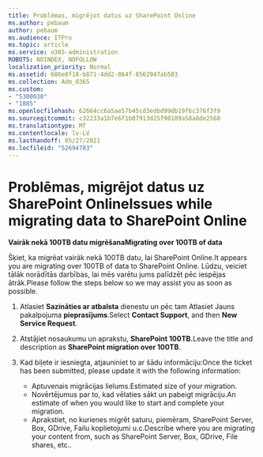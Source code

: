```yaml
---
title: Problēmas, migrējot datus uz SharePoint Online
ms.author: pebaum
author: pebaum
ms.audience: ITPro
ms.topic: article
ms.service: o365-administration
ROBOTS: NOINDEX, NOFOLLOW
localization_priority: Normal
ms.assetid: 686e8f18-b871-4dd2-864f-8562947ab583
ms.collection: Adm_O365
ms.custom:
- "5300030"
- "1885"
ms.openlocfilehash: 62664cc6a5ae57b45cd3edbd99db19f6c376f3f9
ms.sourcegitcommit: c32233a1b7e6f1b07913d25f90189a58a8de2560
ms.translationtype: MT
ms.contentlocale: lv-LV
ms.lasthandoff: 05/27/2021
ms.locfileid: "52694783"
---
```

# <a name="issues-while-migrating-data-to-sharepoint-online"></a><span data-ttu-id="b14b2-102">Problēmas, migrējot datus uz SharePoint Online</span><span class="sxs-lookup"><span data-stu-id="b14b2-102">Issues while migrating data to SharePoint Online</span></span>

<span data-ttu-id="b14b2-103">**Vairāk nekā 100TB datu migrēšana**</span><span class="sxs-lookup"><span data-stu-id="b14b2-103">**Migrating over 100TB of data**</span></span>

<span data-ttu-id="b14b2-104">Šķiet, ka migrēat vairāk nekā 100TB datu, lai SharePoint Online.</span><span class="sxs-lookup"><span data-stu-id="b14b2-104">It appears you are migrating over 100TB of data to SharePoint Online.</span></span> <span data-ttu-id="b14b2-105">Lūdzu, veiciet tālāk norādītās darbības, lai mēs varētu jums palīdzēt pēc iespējas ātrāk.</span><span class="sxs-lookup"><span data-stu-id="b14b2-105">Please follow the steps below so we may assist you as soon as possible.</span></span> 

1. <span data-ttu-id="b14b2-106">Atlasiet **Sazināties ar atbalsta** dienestu un pēc tam Atlasiet Jauns pakalpojuma **pieprasījums**.</span><span class="sxs-lookup"><span data-stu-id="b14b2-106">Select **Contact Support**, and then **New Service Request**.</span></span> 
2. <span data-ttu-id="b14b2-107">Atstājiet nosaukumu un aprakstu, **SharePoint 100TB.**</span><span class="sxs-lookup"><span data-stu-id="b14b2-107">Leave the title and description as **SharePoint migration over 100TB**.</span></span>
3. <span data-ttu-id="b14b2-108">Kad biļete ir iesniegta, atjauniniet to ar šādu informāciju:</span><span class="sxs-lookup"><span data-stu-id="b14b2-108">Once the ticket has been submitted, please update it with the following information:</span></span> 

    - <span data-ttu-id="b14b2-109">Aptuvenais migrācijas lielums.</span><span class="sxs-lookup"><span data-stu-id="b14b2-109">Estimated size of your migration.</span></span>
    - <span data-ttu-id="b14b2-110">Novērtējumus par to, kad vēlaties sākt un pabeigt migrāciju.</span><span class="sxs-lookup"><span data-stu-id="b14b2-110">An estimate of when you would like to start and complete your migration.</span></span>
    - <span data-ttu-id="b14b2-111">Aprakstiet, no kurienes migrēt saturu, piemēram, SharePoint Server, Box, GDrive, Failu koplietojumi u.c.</span><span class="sxs-lookup"><span data-stu-id="b14b2-111">Describe where you are migrating your content from, such as SharePoint Server, Box, GDrive, File shares, etc..</span></span>
